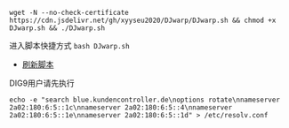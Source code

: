 ```
wget -N --no-check-certificate https://cdn.jsdelivr.net/gh/xyyseu2020/DJwarp/DJwarp.sh && chmod +x DJwarp.sh && ./DJwarp.sh
```
进入脚本快捷方式 ```bash DJwarp.sh```

- [刷新脚本](https://purge.jsdelivr.net/gh/kkkyg/DJwarp/DJwarp.sh)

DIG9用户请先执行

```
echo -e "search blue.kundencontroller.de\noptions rotate\nnameserver 2a02:180:6:5::1c\nnameserver 2a02:180:6:5::4\nnameserver 2a02:180:6:5::1e\nnameserver 2a02:180:6:5::1d" > /etc/resolv.conf
```
